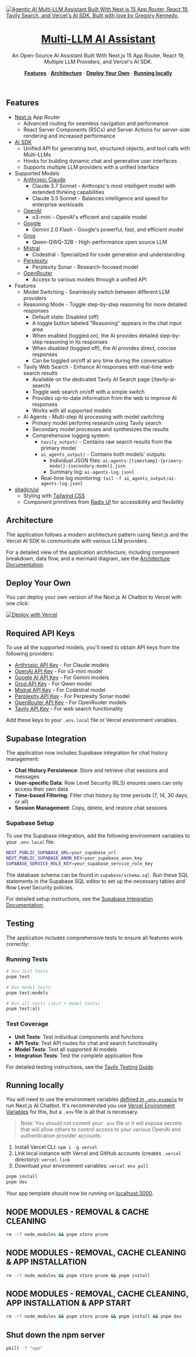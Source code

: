 <a href="https://github.com/mindful-ai-dude">
<img alt="Agentic AI Multi-LLM Assistant Built With Next.js 15 App Router, React 19, Tavily Search, and Vercel's AI SDK.  Built with love by Gregory Kennedy." src="app/opengraph-image.png">
  <h1 align="center">Multi-LLM AI Assistant</h1>
</a>

<p align="center">
  An Open-Source AI Assistant Built With Next.js 15 App Router, React 19, Multiple LLM Providers, and Vercel's AI SDK.
</p>

<p align="center">
  <a href="#features"><strong>Features</strong></a> ·
  <a href="#architecture"><strong>Architecture</strong></a> ·
  <a href="#deploy-your-own"><strong>Deploy Your Own</strong></a> ·
  <a href="#running-locally"><strong>Running locally</strong></a>
</p>
<br/>

## Features

- [Next.js](https://nextjs.org) App Router
  - Advanced routing for seamless navigation and performance
  - React Server Components (RSCs) and Server Actions for server-side rendering and increased performance
- [AI SDK](https://sdk.vercel.ai/docs)
  - Unified API for generating text, structured objects, and tool calls with Multi-LLMs
  - Hooks for building dynamic chat and generative user interfaces
  - Supports multiple LLM providers with a unified interface
- Supported Models
  - [Anthropic Claude](https://www.anthropic.com/claude)
    - Claude 3.7 Sonnet - Anthropic's most intelligent model with extended thinking capabilities
    - Claude 3.5 Sonnet - Balances intelligence and speed for enterprise workloads
  - [OpenAI](https://openai.com/)
    - o3-mini - OpenAI's efficient and capable model
  - [Google](https://deepmind.google/technologies/gemini/)
    - Gemini 2.0 Flash - Google's powerful, fast, and efficient model
  - [Groq](https://groq.com/)
    - Qwen-QWQ-32B - High-performance open source LLM
  - [Mistral](https://mistral.ai/)
    - Codestral - Specialized for code generation and understanding
  - [Perplexity](https://www.perplexity.ai/)
    - Perplexity Sonar - Research-focused model
  - [OpenRouter](https://openrouter.ai/)
    - Access to various models through a unified API
- Features
  - Model Switching - Seamlessly switch between different LLM providers
  - Reasoning Mode - Toggle step-by-step reasoning for more detailed responses
    - Default state: Disabled (off)
    - A toggle button labeled "Reasoning" appears in the chat input area
    - When enabled (toggled on), the AI provides detailed step-by-step reasoning in its responses
    - When disabled (toggled off), the AI provides direct, concise responses
    - Can be toggled on/off at any time during the conversation
  - Tavily Web Search - Enhance AI responses with real-time web search results
    - Available on the dedicated Tavily AI Search page (/tavily-ai-search)
    - Toggle web search on/off with a simple switch
    - Provides up-to-date information from the web to improve AI responses
    - Works with all supported models
  - AI Agents - Multi-step AI processing with model switching
    - Primary model performs research using Tavily search
    - Secondary model processes and synthesizes the results
    - Comprehensive logging system:
      - `tavily_output/` - Contains raw search results from the primary model
      - `ai_agents_output/` - Contains both models' outputs:
        - Individual JSON files: `ai-agents-{timestamp}-{primary-model}-{secondary-model}.json`
        - Summary log: `ai-agents-log.jsonl`
      - Real-time log monitoring: `tail -f ai_agents_output/ai-agents-log.jsonl`
- [shadcn/ui](https://ui.shadcn.com)
  - Styling with [Tailwind CSS](https://tailwindcss.com)
  - Component primitives from [Radix UI](https://radix-ui.com) for accessibility and flexibility

## Architecture

The application follows a modern architecture pattern using Next.js and the Vercel AI SDK to communicate with various LLM providers.

For a detailed view of the application architecture, including component breakdown, data flow, and a mermaid diagram, see the [Architecture Documentation](docs/project-structure-ui-ux-flow.md).

## Deploy Your Own

You can deploy your own version of the Next.js AI Chatbot to Vercel with one click:

[![Deploy with Vercel](https://vercel.com/button)](https://vercel.com/new/clone?repository-url=https%3A%2F%2Fgithub.com%2Fvercel-labs%2Fai-sdk-preview-reasoning%2Ftree%2Fmain&env=ANTHROPIC_API_KEY,OPENAI_API_KEY,GOOGLE_GENERATIVE_AI_API_KEY,GROQ_API_KEY,MISTRAL_API_KEY,PERPLEXITY_API_KEY,OPENROUTER_API_KEY,TAVILY_API_KEY&envDescription=API%20keys%20for%20various%20LLM%20providers&envLink=https%3A%2F%2Fgithub.com%2Fvercel-labs%2Fai-sdk-preview-reasoning%2Fblob%2Fmain%2F.env.example)

## Required API Keys

To use all the supported models, you'll need to obtain API keys from the following providers:

- [Anthropic API Key](https://console.anthropic.com/) - For Claude models
- [OpenAI API Key](https://platform.openai.com/account/api-keys) - For o3-mini model
- [Google AI API Key](https://aistudio.google.com/apikey) - For Gemini models
- [Groq API Key](https://console.groq.com/keys) - For Qwen model
- [Mistral API Key](https://console.mistral.ai/api-keys) - For Codestral model
- [Perplexity API Key](https://www.perplexity.ai/) - For Perplexity Sonar model
- [OpenRouter API Key](https://openrouter.ai/settings/keys) - For OpenRouter models
- [Tavily API Key](https://tavily.com/) - For web search functionality

Add these keys to your `.env.local` file or Vercel environment variables.

## Supabase Integration

The application now includes Supabase integration for chat history management:

- **Chat History Persistence**: Store and retrieve chat sessions and messages
- **User-specific Data**: Row Level Security (RLS) ensures users can only access their own data
- **Time-based Filtering**: Filter chat history by time periods (7, 14, 30 days, or all)
- **Session Management**: Copy, delete, and restore chat sessions

### Supabase Setup

To use the Supabase integration, add the following environment variables to your `.env.local` file:

```bash
NEXT_PUBLIC_SUPABASE_URL=your_supabase_url
NEXT_PUBLIC_SUPABASE_ANON_KEY=your_supabase_anon_key
SUPABASE_SERVICE_ROLE_KEY=your_supabase_service_role_key
```

The database schema can be found in `supabase/schema.sql`. Run these SQL statements in the Supabase SQL editor to set up the necessary tables and Row Level Security policies.

For detailed setup instructions, see the [Supabase Integration Documentation](supabase/README.md).

## Testing

The application includes comprehensive tests to ensure all features work correctly:

### Running Tests

```bash
# Run Jest tests
pnpm test

# Run model tests
pnpm test:models

# Run all tests (Jest + model tests)
pnpm test:all
```

### Test Coverage

- **Unit Tests**: Test individual components and functions
- **API Tests**: Test API routes for chat and search functionality
- **Model Tests**: Test all supported AI models
- **Integration Tests**: Test the complete application flow

For detailed testing instructions, see the [Tavily Testing Guide](docs/tavily-testing-guide.md).

## Running locally

You will need to use the environment variables [defined in `.env.example`](.env.example) to run Next.js AI Chatbot. It's recommended you use [Vercel Environment Variables](https://vercel.com/docs/projects/environment-variables) for this, but a `.env` file is all that is necessary.

> Note: You should not commit your `.env` file or it will expose secrets that will allow others to control access to your various OpenAI and authentication provider accounts.

1. Install Vercel CLI: `npm i -g vercel`
2. Link local instance with Vercel and GitHub accounts (creates `.vercel` directory): `vercel link`
3. Download your environment variables: `vercel env pull`

```bash
pnpm install
pnpm dev
```

Your app template should now be running on [localhost:3000](http://localhost:3000/).

## NODE MODULES - REMOVAL & CACHE CLEANING

```bash
rm -rf node_modules && pnpm store prune 
```
## NODE MODULES - REMOVAL, CACHE CLEANING & APP INSTALLATION

```bash
rm -rf node_modules && pnpm store prune && pnpm install
```

## NODE MODULES - REMOVAL, CACHE CLEANING, APP INSTALLATION & APP START

```bash
rm -rf node_modules && pnpm store prune && pnpm install && pnpm dev
```

## Shut down the npm server

```bash
pkill -f "npm"
